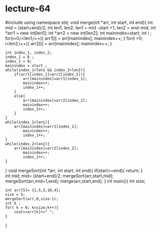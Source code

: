 # lecture-64
#include <iostream>
using namespace std;
void merge(int *arr, int start, int end){
    int mid = (start+end)/2;
    int len1, len2;
    len1 = mid -start +1;
    len2 = end-mid;
    int *arr1 = new int[len1];
    int *arr2 = new int[len2];
    int mainindex=start;
    int i ;
    for(i=0;i<len1;i++){
        arr1[i] = arr[mainindex];
        mainindex++;
    }
    for(i =0; i<len2;i++){
        arr2[i] = arr[mainindex];
        mainindex++;
    }

    int index_1, index_2;
    index_1 = 0 ;
    index_2 = 0;
    mainindex = start ;
    while(index_1<len1 && index_2<len2){
        if(arr1[index_1]<arr2[index_2]){
            arr[mainindex]=arr1[index_1];
            mainindex++;
            index_1++;
        }
        else{
            arr[mainindex]=arr2[index_2];
            mainindex++;
            index_2++;
        }
    }
    while(index_1<len1){
        arr[mainindex]=arr1[index_1];
            mainindex++;
            index_1++;
    }
    while(index_2<len2){
        arr[mainindex]=arr2[index_2];
            mainindex++;
            index_2++;
    }
}
void mergeSort(int *arr, int start, int end){
    if(start>=end){
        return;
    }   
    int mid;
    mid= (start+end)/2;
    mergeSort(arr,start,mid);
    mergeSort(arr,mid+1,end);
    merge(arr,start,end);
}
int main(){
    int size;

    int arr[5]= {1,5,3,10,4};
    size = 5;
    mergeSort(arr,0,size-1);
    int k ;
    for( k = 0; k<size;k++){
        cout<<arr[k]<<" ";
    }
    

}
